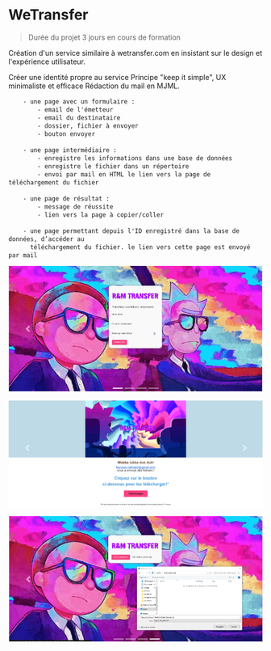 # WeTransfer

> Durée du projet 3 jours en cours de formation

Création d'un service similaire à wetransfer.com en insistant sur le design et l'expérience utilisateur.
 
Créer une identité propre au service
Principe "keep it simple", UX minimaliste et efficace
Rédaction du mail en MJML.
 
        - une page avec un formulaire :
            - email de l'émetteur
            - email du destinataire
            - dossier, fichier à envoyer
            - bouton envoyer
 
        - une page intermédiaire :
            - enregistre les informations dans une base de données
            - enregistre le fichier dans un répertoire
            - envoi par mail en HTML le lien vers la page de téléchargement du fichier 
   
        - une page de résultat :
            - message de réussite
            - lien vers la page à copier/coller
 
        - une page permettant depuis l'ID enregistré dans la base de données, d’accéder au 
          téléchargement du fichier. le lien vers cette page est envoyé par mail


![Accueil - Upload du fichier, dossier](https://raw.githubusercontent.com/JauneLoke/WeTransfer/master/r&m.png)

![Mail - MJML](https://raw.githubusercontent.com/JauneLoke/WeTransfer/master/r&m1.png)

![Téléchargement du fichier](https://raw.githubusercontent.com/JauneLoke/WeTransfer/master/r&m2.png)
